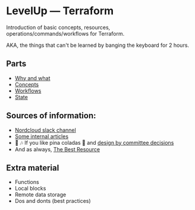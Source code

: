 # LevelUp — Terraform

Introduction of basic concepts, resources, operations/commands/workflows
for Terraform.

AKA, the things that can't be learned by banging the keyboard for
2 hours.


## Parts

- [Why and what](docs/but-why.md)
- [Concepts](docs/concepts.md)
- [Workflows](docs/workflows.md)
- [State](docs/state.md)


## Sources of information:

- [Nordcloud slack channel](https://app.slack.com/client/T02MZBG9C/C3W6CHP4K)
- [Some internal articles](https://backstage.nordcloud.io/docs/default/component/terraform-practice)
- 🎤 🎶 If you like pina coladas 🍹 and [design by committee decisions](https://app.slack.com/client/T02MZBG9C/C056SLBSSE5)
- And as always, [The Best Resource](https://www.youtube.com/results?search_query=terraform+tips+and+tricks)


## Extra material

- Functions
- Local blocks
- Remote data storage
- Dos and donts (best practices)
